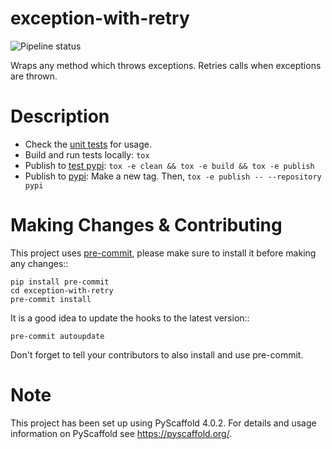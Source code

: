 exception-with-retry
====================
![Pipeline status](https://github.com/doruirimescu/exception-with-retry/actions/workflows/main.yml/badge.svg?branch=master) 


Wraps any method which throws exceptions. Retries calls when exceptions are thrown.


Description
===========

- Check the [unit tests](https://github.com/doruirimescu/exception-with-retry/blob/master/tests/test_1.py) for usage.
- Build and run tests locally: `tox`
- Publish to [test pypi](https://test.pypi.org/): `tox -e clean && tox -e build && tox -e publish`
- Publish to [pypi](https://pypi.org/project/exception-with-retry/): Make a new tag. Then, `tox -e publish -- --repository pypi`

Making Changes & Contributing
=============================

This project uses [pre-commit](http://pre-commit.com/), please make sure to install it before making any
changes::

    pip install pre-commit
    cd exception-with-retry
    pre-commit install

It is a good idea to update the hooks to the latest version::

    pre-commit autoupdate

Don't forget to tell your contributors to also install and use pre-commit.


Note
====

This project has been set up using PyScaffold 4.0.2. For details and usage
information on PyScaffold see https://pyscaffold.org/.
